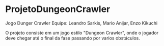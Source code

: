 # ProjetoDungeonCrawler
Jogo Dunger Crawler
Equipe: Leandro Sarkis, Mario Anijar, Enzo Kikuchi

 O projeto consiste em um jogo estilo "Dungeon Crawler", onde o jogador deve chegar até o final da fase passando por varios obstáculos. 
 
